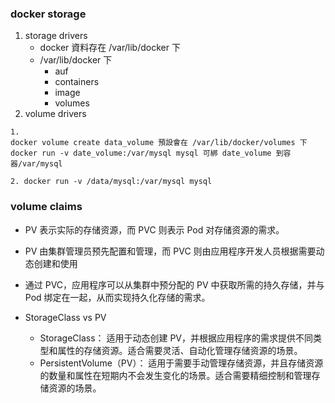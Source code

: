 ### docker storage
1. storage drivers
    - docker 資料存在 /var/lib/docker 下
    - /var/lib/docker 下
        - auf
        - containers
        - image
        - volumes
2. volume drivers
```
1.
docker volume create data_volume 預設會在 /var/lib/docker/volumes 下
docker run -v date_volume:/var/mysql mysql 可綁 date_volume 到容器/var/mysql

2. docker run -v /data/mysql:/var/mysql mysql

```
    

### volume claims

- PV 表示实际的存储资源，而 PVC 则表示 Pod 对存储资源的需求。
- PV 由集群管理员预先配置和管理，而 PVC 则由应用程序开发人员根据需要动态创建和使用
- 通过 PVC，应用程序可以从集群中预分配的 PV 中获取所需的持久存储，并与 Pod 绑定在一起，从而实现持久化存储的需求。


- StorageClass vs PV
    - StorageClass： 适用于动态创建 PV，并根据应用程序的需求提供不同类型和属性的存储资源。适合需要灵活、自动化管理存储资源的场景。
    - PersistentVolume（PV）： 适用于需要手动管理存储资源，并且存储资源的数量和属性在短期内不会发生变化的场景。适合需要精细控制和管理存储资源的场景。